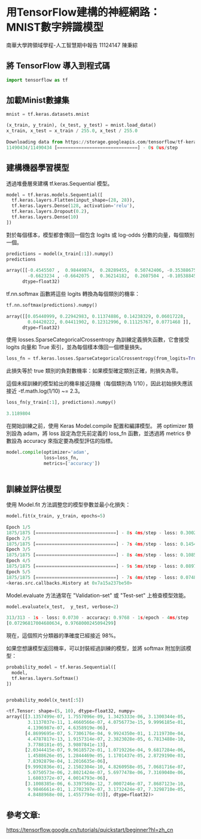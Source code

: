 # 用TensorFlow建構的神經網路：MNIST數字辨識模型
南華大學跨領域學程-人工智慧期中報告
11124147 陳秉綜

##  將 TensorFlow 導入到程式碼

```python
import tensorflow as tf
```

## 加載Minist數據集

```python
mnist = tf.keras.datasets.mnist

(x_train, y_train), (x_test, y_test) = mnist.load_data()
x_train, x_test = x_train / 255.0, x_test / 255.0
     
Downloading data from https://storage.googleapis.com/tensorflow/tf-keras-datasets/mnist.npz
11490434/11490434 [==============================] - 0s 0us/step
```

## 建構機器學習模型

透過堆疊層來建構 tf.keras.Sequential 模型。

```python
model = tf.keras.models.Sequential([
  tf.keras.layers.Flatten(input_shape=(28, 28)),
  tf.keras.layers.Dense(128, activation='relu'),
  tf.keras.layers.Dropout(0.2),
  tf.keras.layers.Dense(10)
])
```

對於每個樣本，模型都會傳回一個包含 logits 或 log-odds 分數的向量，每個類別一個。

```python
predictions = model(x_train[:1]).numpy()
predictions
     
array([[-0.4545507 ,  0.98449874,  0.28289455,  0.50742406, -0.35388675,
        -0.6623234 , -0.6642075 ,  0.36214182,  0.2607504 , -0.10538845]],
      dtype=float32)
```

tf.nn.softmax 函數將這些 logits 轉換為每個類別的機率：

```python
tf.nn.softmax(predictions).numpy()
     
array([[0.05440999, 0.22942983, 0.11374886, 0.14238329, 0.06017228,
        0.04420222, 0.04411902, 0.12312996, 0.11125767, 0.0771468 ]],
      dtype=float32)
```

使用 losses.SparseCategoricalCrossentropy 為訓練定義損失函數，它會接受 logits 向量和 True 索引，並為每個樣本傳回一個標量損失。

```python
loss_fn = tf.keras.losses.SparseCategoricalCrossentropy(from_logits=True)
```

此損失等於 true 類別的負對數機率：如果模型確定類別正確，則損失為零。

這個未經訓練的模型給出的機率接近隨機（每個類別為 1/10），因此初始損失應該接近 -tf.math.log(1/10) ~= 2.3。

```python
loss_fn(y_train[:1], predictions).numpy()
     
3.1189804
```

在開始訓練之前，使用 Keras Model.compile 配置和編譯模型。 
將 optimizer 類別設為 adam，將 loss 設定為您先前定義的 loss_fn 函數，並透過將 metrics 參數設為 accuracy 來指定要為模型評估的指標。

```python
model.compile(optimizer='adam',
              loss=loss_fn,
              metrics=['accuracy'])
     
```

## 訓練並評估模型

使用 Model.fit 方法調整您的模型參數並最小化損失：

```python
model.fit(x_train, y_train, epochs=5)
     
Epoch 1/5
1875/1875 [==============================] - 8s 4ms/step - loss: 0.3002 - accuracy: 0.9131
Epoch 2/5
1875/1875 [==============================] - 7s 4ms/step - loss: 0.1454 - accuracy: 0.9562
Epoch 3/5
1875/1875 [==============================] - 8s 4ms/step - loss: 0.1085 - accuracy: 0.9671
Epoch 4/5
1875/1875 [==============================] - 9s 5ms/step - loss: 0.0897 - accuracy: 0.9727
Epoch 5/5
1875/1875 [==============================] - 7s 4ms/step - loss: 0.0748 - accuracy: 0.9766
<keras.src.callbacks.History at 0x7a15a237be50>
```

Model.evaluate 方法通常在 "Validation-set" 或 "Test-set" 上檢查模型效能。

```python
model.evaluate(x_test,  y_test, verbose=2)
     
313/313 - 1s - loss: 0.0730 - accuracy: 0.9768 - 1s/epoch - 4ms/step
[0.07296817004680634, 0.9768000245094299]
```

現在，這個照片分類器的準確度已經接近 98%。

如果您想讓模型返回機率，可以封裝經過訓練的模型，並將 softmax 附加到該模型：

```python
probability_model = tf.keras.Sequential([
  model,
  tf.keras.layers.Softmax()
])
```

```python

probability_model(x_test[:5])
     
<tf.Tensor: shape=(5, 10), dtype=float32, numpy=
array([[3.1357499e-07, 1.7557096e-09, 1.3425333e-06, 3.1300344e-05,
        3.1137037e-11, 1.4660566e-07, 4.0756773e-15, 9.9996185e-01,
        4.1396987e-07, 4.6358919e-06],
       [4.8699695e-07, 5.7306176e-04, 9.9924350e-01, 1.2119730e-04,
        4.4787817e-13, 1.9157314e-07, 2.3823028e-05, 6.7813488e-10,
        3.7788181e-05, 3.9807841e-13],
       [2.0344415e-07, 9.9618572e-01, 1.0719226e-04, 9.6817284e-06,
        1.4588626e-05, 1.2844469e-05, 1.1701437e-05, 2.8729190e-03,
        7.8392879e-04, 1.2016635e-06],
       [9.9992836e-01, 2.1502304e-10, 4.8260958e-05, 7.0681716e-07,
        5.0750573e-06, 2.8021424e-07, 5.6977478e-06, 7.3169040e-06,
        1.6803372e-07, 4.0014793e-06],
       [3.1008385e-06, 6.3397568e-12, 7.0007246e-07, 7.8687123e-10,
        9.9846661e-01, 1.2702397e-07, 3.1732424e-07, 7.3298710e-05,
        4.8488968e-08, 1.4557794e-03]], dtype=float32)>
```

## 參考文章:
https://tensorflow.google.cn/tutorials/quickstart/beginner?hl=zh_cn
